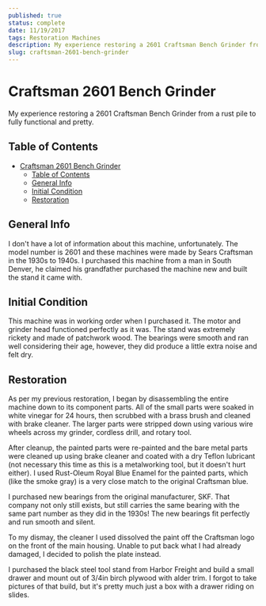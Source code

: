 ```yaml
---
published: true
status: complete
date: 11/19/2017
tags: Restoration Machines
description: My experience restoring a 2601 Craftsman Bench Grinder from a rust pile to fully functional and pretty.
slug: craftsman-2601-bench-grinder
---
```


# Craftsman 2601 Bench Grinder

My experience restoring a 2601 Craftsman Bench Grinder from a rust pile to fully functional and pretty.

## Table of Contents

- [Craftsman 2601 Bench Grinder](#craftsman-2601-bench-grinder)
  - [Table of Contents](#table-of-contents)
  - [General Info](#general-info)
  - [Initial Condition](#initial-condition)
  - [Restoration](#restoration)

## General Info

I don't have a lot of information about this machine, unfortunately. The model number is 2601 and these machines were made by Sears Craftsman in the 1930s to 1940s. I purchased this machine from a man in South Denver, he claimed his grandfather purchased the machine new and built the stand it came with.

## Initial Condition

This machine was in working order when I purchased it. The motor and grinder head functioned perfectly as it was. The stand was extremely rickety and made of patchwork wood. The bearings were smooth and ran well considering their age, however, they did produce a little extra noise and felt dry.

## Restoration

As per my previous restoration, I began by disassembling the entire machine down to its component parts. All of the small parts were soaked in white vinegar for 24 hours, then scrubbed with a brass brush and cleaned with brake cleaner. The larger parts were stripped down using various wire wheels across my grinder, cordless drill, and rotary tool.

After cleanup, the painted parts were re-painted and the bare metal parts were cleaned up using brake cleaner and coated with a dry Teflon lubricant (not necessary this time as this is a metalworking tool, but it doesn't hurt either). I used Rust-Oleum Royal Blue Enamel for the painted parts, which (like the smoke gray) is a very close match to the original Craftsman blue.

I purchased new bearings from the original manufacturer, SKF. That company not only still exists, but still carries the same bearing with the same part number as they did in the 1930s! The new bearings fit perfectly and run smooth and silent.

To my dismay, the cleaner I used dissolved the paint off the Craftsman logo on the front of the main housing. Unable to put back what I had already damaged, I decided to polish the plate instead.

I purchased the black steel tool stand from Harbor Freight and build a small drawer and mount out of 3/4in birch plywood with alder trim. I forgot to take pictures of that build, but it's pretty much just a box with a drawer riding on slides.
